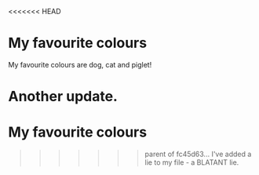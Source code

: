 <<<<<<< HEAD
# My favourite colours

My favourite colours are dog, cat and piglet!

Another update.
=======
# My favourite colours
>>>>>>> parent of fc45d63... I've added a lie to my file - a BLATANT lie.
